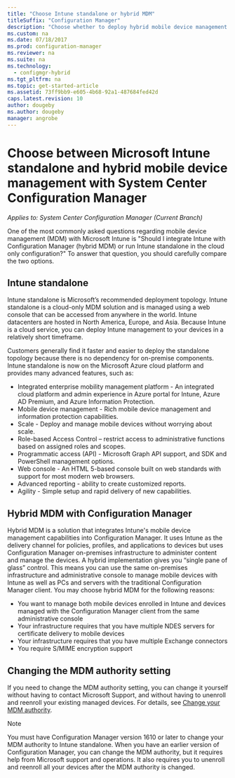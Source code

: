 ```yaml
---
title: "Choose Intune standalone or hybrid MDM"
titleSuffix: "Configuration Manager"
description: "Choose whether to deploy hybrid mobile device management with Intune and Configuration Manager or run Intune standalone."
ms.custom: na
ms.date: 07/18/2017
ms.prod: configuration-manager
ms.reviewer: na
ms.suite: na
ms.technology:
  - configmgr-hybrid
ms.tgt_pltfrm: na
ms.topic: get-started-article
ms.assetid: 73ff9bb9-e605-4b68-92a1-487684fed42d
caps.latest.revision: 10
author: dougeby
ms.author: dougeby
manager: angrobe
---
```

# Choose between Microsoft Intune standalone and hybrid mobile device management with System Center Configuration Manager

*Applies to: System Center Configuration Manager (Current Branch)*

One of the most commonly asked questions regarding mobile device management (MDM) with Microsoft Intune is "Should I integrate Intune with Configuration Manager (hybrid MDM) or run Intune standalone in the cloud only configuration?" To answer that question, you should carefully compare the two options.
 
## Intune standalone
Intune standalone is Microsoft’s recommended deployment topology. Intune standalone is a cloud-only MDM solution and is managed using a web console that can be accessed from anywhere in the world. Intune datacenters are hosted in North America, Europe, and Asia. Because Intune is a cloud service, you can deploy Intune management to your devices in a relatively short timeframe.

Customers generally find it faster and easier to deploy the standalone topology because there is no dependency for on-premise components. Intune standalone is now on the Microsoft Azure cloud platform and provides many advanced features, such as:
- Integrated enterprise mobility management platform - An integrated cloud platform and admin experience in Azure portal for Intune, Azure AD Premium, and Azure Information Protection.
- Mobile device management - Rich mobile device management and information protection capabilities.
- Scale - Deploy and manage mobile devices without worrying about scale.
- Role-based Access Control – restrict access to administrative functions based on assigned roles and scopes.
- Programmatic access (API) - Microsoft Graph API support, and SDK and PowerShell management options.
- Web console - An HTML 5-based console built on web standards with support for most modern web browsers.
- Advanced reporting - ability to create customized reports.
- Agility - Simple setup and rapid delivery of new capabilities.


## Hybrid MDM with Configuration Manager
Hybrid MDM is a solution that integrates Intune's mobile device management capabilities into Configuration Manager. It uses Intune as the delivery channel for policies, profiles, and applications to devices but uses Configuration Manager on-premises infrastructure to administer content and manage the devices. A hybrid implementation gives you “single pane of glass” control.  This means you can use the same on-premises infrastructure and administrative console to manage mobile devices with Intune as well as PCs and servers with the traditional Configuration Manager client. You may choose hybrid MDM for the following reasons:  
- You want to manage both mobile devices enrolled in Intune and devices managed with the Configuration Manager client from the same administrative console
- Your infrastructure requires that you have multiple NDES servers for certificate delivery to mobile devices
- Your infrastructure requires that you have multiple Exchange connectors
- You require S/MIME encryption support


## Changing the MDM authority setting
If you need to change the MDM authority setting, you can change it yourself without having to contact Microsoft Support, and without having to unenroll and reenroll your existing managed devices. For details, see [Change your MDM authority](../deploy-use/change-mdm-authority.md).

> [!NOTE]    
> You must have Configuration Manager version 1610 or later to change your MDM authority to Intune standalone. When you have an earlier version of Configuration Manager, you can change the MDM authority, but it requires help from Microsoft support and operations. It also requires you to unenroll and reenroll all your devices after the MDM authority is changed.  
